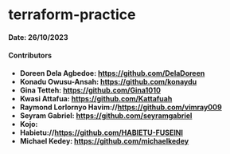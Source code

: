 # terraform-practice

#### Date: 26/10/2023

#### Contributors
- **Doreen Dela Agbedoe: https://github.com/DelaDoreen**
- **Konadu Owusu-Ansah: https://github.com/konaydu**
- **Gina Tetteh: https://github.com/Gina1010**
- **Kwasi Attafua: https://github.com/Kattafuah**
- **Raymond Lorlornyo Havim://https://github.com/vimray009**
- **Seyram Gabriel: https://github.com/seyramgabriel**
- **Kojo:**
- **Habietu://https://github.com/HABIETU-FUSEINI**   
- **Michael Kedey: https://github.com/michaelkedey**
